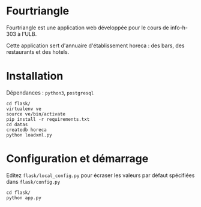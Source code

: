 # Fourtriangle

Fourtriangle est une application web développée pour le cours de info-h-303 à l'ULB.

Cette application sert d'annuaire d'établissement horeca : des bars, des restaurants et des hotels.

# Installation

Dépendances : `python3`, `postgresql`

    cd flask/
    virtualenv ve
    source ve/bin/activate
    pip install -r requirements.txt
    cd datas
    createdb horeca
    python loadxml.py


# Configuration et démarrage

Editez `flask/local_config.py` pour écraser les valeurs par défaut spécifiées dans `flask/config.py`

    cd flask/
    python app.py
